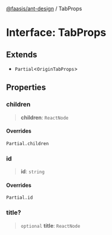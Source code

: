 [@faasjs/ant-design](../README.md) / TabProps

# Interface: TabProps

## Extends

- `Partial`\<`OriginTabProps`\>

## Properties

### children

> **children**: `ReactNode`

#### Overrides

`Partial.children`

### id

> **id**: `string`

#### Overrides

`Partial.id`

### title?

> `optional` **title**: `ReactNode`
